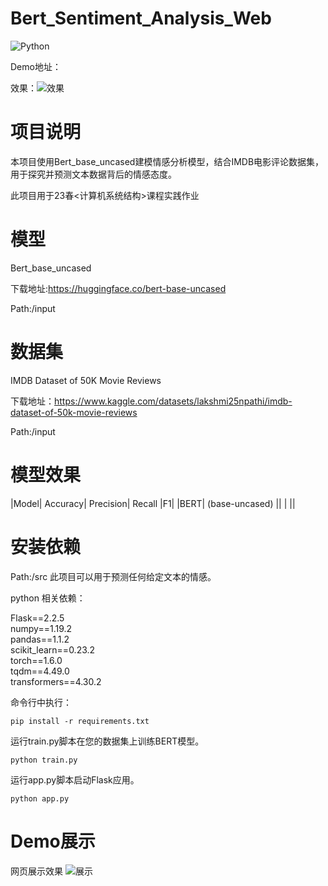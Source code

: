 # Bert_Sentiment_Analysis_Web

![Python](https://img.shields.io/badge/python-3670A0?style=for-the-badge&logo=python&logoColor=ffdd54)

Demo地址：

效果：![效果]("https://github.com/mickeyomeow12/text-sentiment-web/blob/master/Untitled%20%E2%80%91%20Made%20with%20FlexClip.gif")

# 项目说明
本项目使用Bert_base_uncased建模情感分析模型，结合IMDB电影评论数据集，用于探究并预测文本数据背后的情感态度。

此项目用于23春<计算机系统结构>课程实践作业

# 模型
Bert_base_uncased

下载地址:https://huggingface.co/bert-base-uncased

Path:/input

# 数据集

IMDB Dataset of 50K Movie Reviews

下载地址：https://www.kaggle.com/datasets/lakshmi25npathi/imdb-dataset-of-50k-movie-reviews

Path:/input

# 模型效果
|Model|	Accuracy|	Precision|	Recall	|F1|
|BERT| (base-uncased)	||	|		||



# 安装依赖
Path:/src
此项目可以用于预测任何给定文本的情感。

python 相关依赖：

Flask==2.2.5<br> 
numpy==1.19.2<br> 
pandas==1.1.2<br> 
scikit_learn==0.23.2<br> 
torch==1.6.0<br> 
tqdm==4.49.0<br> 
transformers==4.30.2<br> 

命令行中执行：

```pip install -r requirements.txt```

运行train.py脚本在您的数据集上训练BERT模型。

```python train.py```

运行app.py脚本启动Flask应用。

```python app.py```

# Demo展示
网页展示效果
![展示](https://github.com/mickeyomeow12/text-sentiment-web/blob/master/demo_1.png)
